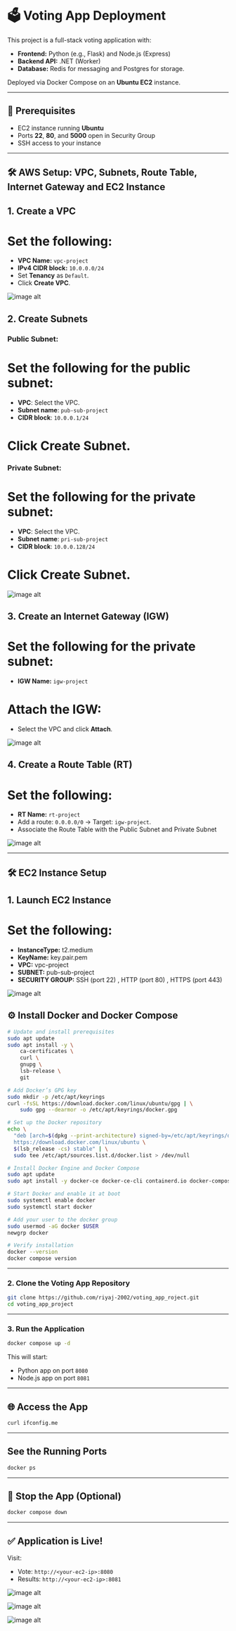 
# 🗳️ Voting App Deployment 

This project is a full-stack voting application with:

- **Frontend:** Python (e.g., Flask) and Node.js (Express)
- **Backend API:** .NET (Worker) 
- **Database:** Redis for messaging and Postgres for storage.


Deployed via Docker Compose on an **Ubuntu EC2** instance.

---

## 🚀 Prerequisites

- EC2 instance running **Ubuntu** 
- Ports **22**, **80**, and **5000** open in Security Group
- SSH access to your instance

---

## 🛠️ AWS Setup: VPC, Subnets, Route Table, Internet Gateway and EC2 Instance

## 1. Create a VPC
# Set the following:
   - **VPC Name:** `vpc-project`
   - **IPv4 CIDR block:** `10.0.0.0/24`
   - Set **Tenancy** as `Default`.
   - Click **Create VPC**.

  ![image alt](https://github.com/riyaj-2002/ecommerce-django_project/blob/d719fb55cdd89c7c343e54c7b08989192237673e/Screenshot%202025-04-23%20204426.png)   

## 2. Create Subnets
### Public Subnet:
# Set the following for the public subnet:
   - **VPC**: Select the VPC.
   - **Subnet name**: `pub-sub-project`
   - **CIDR block**: `10.0.0.1/24`
# Click **Create Subnet**.

### Private Subnet:
# Set the following for the private subnet:
   - **VPC**: Select the VPC.
   - **Subnet name**: `pri-sub-project`
   - **CIDR block**: `10.0.0.128/24`
# Click **Create Subnet**.

![image alt](https://github.com/riyaj-2002/ecommerce-django_project/blob/d719fb55cdd89c7c343e54c7b08989192237673e/Screenshot%202025-04-23%20204445.png)

## 3. Create an Internet Gateway (IGW)
# Set the following for the private subnet:
  - **IGW Name:** `igw-project`
# Attach the IGW:
   - Select the VPC and click **Attach**.

![image alt](https://github.com/riyaj-2002/ecommerce-django_project/blob/d719fb55cdd89c7c343e54c7b08989192237673e/Screenshot%202025-04-23%20204548.png)

## 4. Create a Route Table (RT)
# Set the following:
  - **RT Name:** `rt-project`
  - Add a route: `0.0.0.0/0` → Target: `igw-project`.
  - Associate the Route Table with the Public Subnet and Private Subnet

![image alt](https://github.com/riyaj-2002/ecommerce-django_project/blob/d719fb55cdd89c7c343e54c7b08989192237673e/Screenshot%202025-04-23%20204525.png)

---

## 🛠️ EC2 Instance Setup

## 1. Launch EC2 Instance
# Set the following:
   - **InstanceType:** t2.medium
   - **KeyName:** key.pair.pem
   - **VPC:** vpc-project
   - **SUBNET:** pub-sub-project
   - **SECURITY GROUP:** SSH (port 22) , HTTP (port 80) , HTTPS (port 443) 

![image alt](https://github.com/riyaj-2002/ecommerce-django_project/blob/d719fb55cdd89c7c343e54c7b08989192237673e/Screenshot%202025-04-23%20204640.png)


## ⚙️ Install Docker and Docker Compose

```bash
# Update and install prerequisites
sudo apt update
sudo apt install -y \
    ca-certificates \
    curl \
    gnupg \
    lsb-release \
    git

# Add Docker’s GPG key
sudo mkdir -p /etc/apt/keyrings
curl -fsSL https://download.docker.com/linux/ubuntu/gpg | \
    sudo gpg --dearmor -o /etc/apt/keyrings/docker.gpg

# Set up the Docker repository
echo \
  "deb [arch=$(dpkg --print-architecture) signed-by=/etc/apt/keyrings/docker.gpg] \
  https://download.docker.com/linux/ubuntu \
  $(lsb_release -cs) stable" | \
  sudo tee /etc/apt/sources.list.d/docker.list > /dev/null

# Install Docker Engine and Docker Compose
sudo apt update
sudo apt install -y docker-ce docker-ce-cli containerd.io docker-compose-plugin

# Start Docker and enable it at boot
sudo systemctl enable docker
sudo systemctl start docker

# Add your user to the docker group
sudo usermod -aG docker $USER
newgrp docker

# Verify installation
docker --version
docker compose version

```

---

### 2. Clone the Voting App Repository

```bash
git clone https://github.com/riyaj-2002/voting_app_roject.git
cd voting_app_project
```

---

### 3. Run the Application

```bash
docker compose up -d
```

This will start:
- Python app on port `8080`
- Node.js app on port `8081`

---

## 🌐 Access the App

```bash
curl ifconfig.me
```

---


##  See the Running Ports
```bash
docker ps
```
---

## 🛑 Stop the App (Optional)

```bash
docker compose down
```

---


## ✅ Application is Live!

Visit:
  - Vote: `http://<your-ec2-ip>:8080`
  - Results: `http://<your-ec2-ip>:8081`


![image alt]()

![image alt]()

![image alt]()


